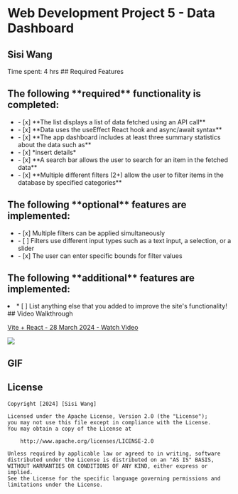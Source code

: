 # Web Development Project 5 - Data Dashboard 
<h2>Sisi Wang</h2>
Time spent: 4 hrs
## Required Features
<h2>The following **required** functionality is completed:</h2>
<ul>
  <li>- [x] **The list displays a list of data fetched using an API call**</li>
  <li>- [x] **Data uses the useEffect React hook and async/await syntax**</li>
  <li>- [x] **The app dashboard includes at least three summary statistics about the data such as**</li>
  <li>- [x] *insert details*</li>
  <li>- [x] **A search bar allows the user to search for an item in the fetched data**</li>
  <li>- [x] **Multiple different filters (2+) allow the user to filter items in the database by specified categories**
</li>
</ul>
<h2>The following **optional** features are implemented:</h2>
<ul>
  <li>- [x] Multiple filters can be applied simultaneously</li>
  <li>- [ ] Filters use different input types such as a text input, a selection, or a slider</li>
  <li>- [x] The user can enter specific bounds for filter values</li>
</ul>
<h2>The following **additional** features are implemented:</h2>
<li>* [ ] List anything else that you added to improve the site's functionality!</li>
## Video Walkthrough
<div>
    <a href="https://www.loom.com/share/a417158585224a6b8a8b59b820a105c1">
      <p>Vite + React - 28 March 2024 - Watch Video</p>
    </a>
    <a href="https://www.loom.com/share/a417158585224a6b8a8b59b820a105c1">
      <img style="max-width:300px;" src="https://cdn.loom.com/sessions/thumbnails/a417158585224a6b8a8b59b820a105c1-with-play.gif">
    </a>
  </div>

## GIF

## License

    Copyright [2024] [Sisi Wang]

    Licensed under the Apache License, Version 2.0 (the "License");
    you may not use this file except in compliance with the License.
    You may obtain a copy of the License at

        http://www.apache.org/licenses/LICENSE-2.0

    Unless required by applicable law or agreed to in writing, software
    distributed under the License is distributed on an "AS IS" BASIS,
    WITHOUT WARRANTIES OR CONDITIONS OF ANY KIND, either express or implied.
    See the License for the specific language governing permissions and
    limitations under the License.
